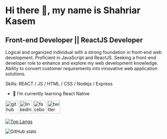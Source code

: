 <!--
### Hi there 👋
-->

<!--
**shahriarkasem/shahriarkasem** is a ✨ _special_ ✨ repository because its `README.md` (this file) appears on your GitHub profile.

Here are some ideas to get you started:

- 🔭 I’m currently working on ...
- 🌱 I’m currently learning ...
- 👯 I’m looking to collaborate on ...
- 🤔 I’m looking for help with ...
- 💬 Ask me about ...
- 📫 How to reach me: ...
- 😄 Pronouns: ...
- ⚡ Fun fact: ...
-->

# Hi there 👋, my name is Shahriar Kasem
## Front-end Developer || ReactJS Developer
Logical and organized individual with a strong foundation in front-end web development. Proficient in JavaScript and ReactJS. Seeking a front-end developer role to enhance and explore my web development knowledge. Ability to convert customer requirements into innovative web application solutions.

Skills: REACT / JS / HTML / CSS / Nodejs / Express

- 🌱 I’m currently learning React Native 


[<img src='https://cdn.jsdelivr.net/npm/simple-icons@3.0.1/icons/github.svg' alt='github' height='40'>](https://github.com/shahriarkasem)  [<img src='https://cdn.jsdelivr.net/npm/simple-icons@3.0.1/icons/linkedin.svg' alt='linkedin' height='40'>](https://www.linkedin.com/in/shahriarkasem/)  [<img src='https://cdn.jsdelivr.net/npm/simple-icons@3.0.1/icons/facebook.svg' alt='facebook' height='40'>](https://www.facebook.com/shahriarkasemshourov/)  [<img src='https://cdn.jsdelivr.net/npm/simple-icons@3.0.1/icons/twitter.svg' alt='twitter' height='40'>](https://twitter.com/shahriarkasem)  

[![Top Langs](https://github-readme-stats.vercel.app/api/top-langs/?username=shahriarkasem)](https://github.com/anuraghazra/github-readme-stats)

![GitHub stats](https://github-readme-stats.vercel.app/api?username=shahriarkasem&show_icons=true&count_private=true)  


